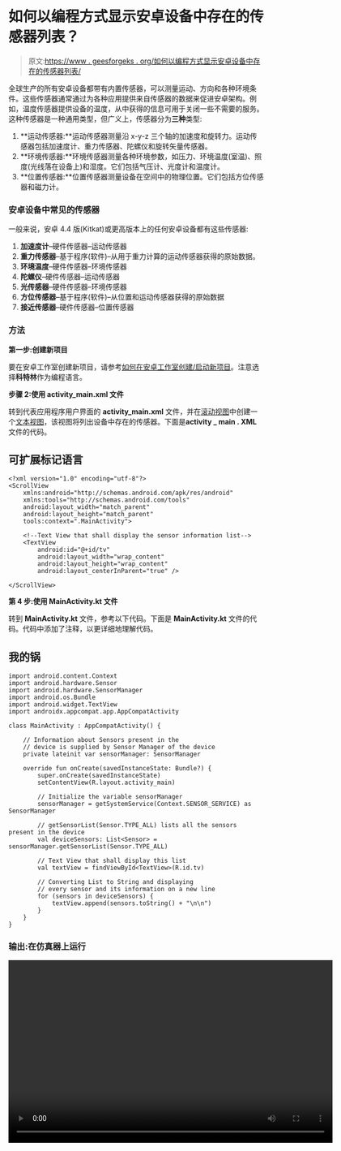 # 如何以编程方式显示安卓设备中存在的传感器列表？

> 原文:[https://www . geesforgeks . org/如何以编程方式显示安卓设备中存在的传感器列表/](https://www.geeksforgeeks.org/how-to-display-the-list-of-sensors-present-in-an-android-device-programmatically/)

全球生产的所有安卓设备都带有内置传感器，可以测量运动、方向和各种环境条件。这些传感器通常通过为各种应用提供来自传感器的数据来促进安卓架构。例如，温度传感器提供设备的温度，从中获得的信息可用于关闭一些不需要的服务。这种传感器是一种通用类型，但广义上，传感器分为**三种**类型:

1.  **运动传感器:**运动传感器测量沿 x-y-z 三个轴的加速度和旋转力。运动传感器包括加速度计、重力传感器、陀螺仪和旋转矢量传感器。
2.  **环境传感器:**环境传感器测量各种环境参数，如压力、环境温度(室温)、照度(光线落在设备上)和湿度。它们包括气压计、光度计和温度计。
3.  **位置传感器:**位置传感器测量设备在空间中的物理位置。它们包括方位传感器和磁力计。

### 安卓设备中常见的传感器

一般来说，安卓 4.4 版(Kitkat)或更高版本上的任何安卓设备都有这些传感器:

1.  **加速度计**–硬件传感器–运动传感器
2.  **重力传感器**–基于程序(软件)–从用于重力计算的运动传感器获得的原始数据。
3.  **环境温度**–硬件传感器–环境传感器
4.  **陀螺仪**–硬件传感器–运动传感器
5.  **光传感器**–硬件传感器–环境传感器
6.  **方位传感器**–基于程序(软件)–从位置和运动传感器获得的原始数据
7.  **接近传感器**–硬件传感器–位置传感器

### 方法

**第一步:创建新项目**

要在安卓工作室创建新项目，请参考[如何在安卓工作室创建/启动新项目](https://www.geeksforgeeks.org/android-how-to-create-start-a-new-project-in-android-studio/)。注意选择**科特林**作为编程语言。

**步骤 2:使用 activity_main.xml 文件**

转到代表应用程序用户界面的 **activity_main.xml** 文件，并在[滚动视图](https://www.geeksforgeeks.org/scrollview-in-android/)中创建一个[文本视图](https://www.geeksforgeeks.org/textview-in-kotlin/)，该视图将列出设备中存在的传感器。下面是**activity _ main . XML**文件的代码。

## 可扩展标记语言

```
<?xml version="1.0" encoding="utf-8"?>
<ScrollView
    xmlns:android="http://schemas.android.com/apk/res/android"
    xmlns:tools="http://schemas.android.com/tools"
    android:layout_width="match_parent"
    android:layout_height="match_parent"
    tools:context=".MainActivity">

    <!--Text View that shall display the sensor information list-->
    <TextView
        android:id="@+id/tv"
        android:layout_width="wrap_content"
        android:layout_height="wrap_content"
        android:layout_centerInParent="true" />

</ScrollView>
```

**第 4 步:使用 MainActivity.kt 文件**

转到 **MainActivity.kt** 文件，参考以下代码。下面是 **MainActivity.kt** 文件的代码。代码中添加了注释，以更详细地理解代码。

## 我的锅

```
import android.content.Context
import android.hardware.Sensor
import android.hardware.SensorManager
import android.os.Bundle
import android.widget.TextView
import androidx.appcompat.app.AppCompatActivity

class MainActivity : AppCompatActivity() {

    // Information about Sensors present in the 
    // device is supplied by Sensor Manager of the device
    private lateinit var sensorManager: SensorManager

    override fun onCreate(savedInstanceState: Bundle?) {
        super.onCreate(savedInstanceState)
        setContentView(R.layout.activity_main)

        // Initialize the variable sensorManager
        sensorManager = getSystemService(Context.SENSOR_SERVICE) as SensorManager

        // getSensorList(Sensor.TYPE_ALL) lists all the sensors present in the device
        val deviceSensors: List<Sensor> = sensorManager.getSensorList(Sensor.TYPE_ALL)

        // Text View that shall display this list
        val textView = findViewById<TextView>(R.id.tv)

        // Converting List to String and displaying 
        // every sensor and its information on a new line
        for (sensors in deviceSensors) {
            textView.append(sensors.toString() + "\n\n")
        }
    }
}
```

### **输出:在仿真器上运行**

<video class="wp-video-shortcode" id="video-498047-1" width="640" height="360" preload="metadata" controls=""><source type="video/mp4" src="https://media.geeksforgeeks.org/wp-content/uploads/20201001130326/Screen-Recording-2020-09-28-at-12.50.45.mp4?_=1">[https://media.geeksforgeeks.org/wp-content/uploads/20201001130326/Screen-Recording-2020-09-28-at-12.50.45.mp4](https://media.geeksforgeeks.org/wp-content/uploads/20201001130326/Screen-Recording-2020-09-28-at-12.50.45.mp4)</video>